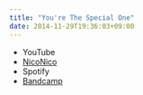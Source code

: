 ```yaml
---
title: "You're The Special One"
date: 2014-11-29T19:36:03+09:00
---
```


- YouTube
- [NicoNico](https://nico.ms/sm25017764)
- Spotify
- [Bandcamp](https://mikirihasshap.bandcamp.com/track/youre-the-special-one)

